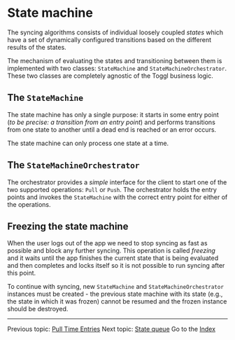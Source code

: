 State machine
=============

The syncing algorithms consists of individual loosely coupled _states_ which have a set of dynamically configured transitions based on the different results of the states.

The mechanism of evaluating the states and transitioning between them is implemented with two classes: `StateMachine` and `StateMachineOrchestrator`. These two classes are completely agnostic of the Toggl business logic.

The `StateMachine`
-----------------

The state machine has only a single purpose: it starts in some entry point (_to be precise: a transition from an entry point_) and performs transitions from one state to another until a dead end is reached or an error occurs.

The state machine can only process one state at a time.

The `StateMachineOrchestrator`
-----------------------------

The orchestrator provides a _simple_ interface for the client to start one of the two supported operations: `Pull` or `Push`. The orchestrator holds the entry points and invokes the `StateMachine` with the correct entry point for either of the operations.


Freezing the state machine
--------------------------

When the user logs out of the app we need to stop syncing as fast as possible and block any further syncing. This operation is called _freezing_ and it waits until the app finishes the current state that is being evaluated and then completes and locks itself so it is not possible to run syncing after this point.

To continue with syncing, new `StateMachine` and `StateMachineOrchestrator` instances must be created - the previous state machine with its state (e.g., the state in which it was frozen) cannot be resumed and the frozen instance should be destroyed.

---

Previous topic: [Pull Time Entries](pull-time-entries.md)
Next topic: [State queue](state-queue.md)
Go to the [Index](index.md)
